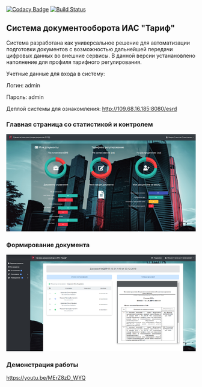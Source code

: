 [![Codacy Badge](https://api.codacy.com/project/badge/Grade/9e61c4355be44a0ea4f15da95ccb7abb)](https://www.codacy.com/app/StanislavMakhrov/lunchVote?utm_source=github.com&amp;utm_medium=referral&amp;utm_content=StanislavMakhrov/lunchVote&amp;utm_campaign=Badge_Grade)
[![Build Status](https://travis-ci.org/StanislavMakhrov/lunchVote.svg?branch=master)](https://travis-ci.org/StanislavMakhrov/lunchVote)

## Система документооборота ИАС "Тариф"
Система разработана как универсальное решение для автоматизации подготовки документов с возможностью дальнейшей передачи цифровых данных во внешние сервисы. В данной версии устанановлено наполнение для профиля тарифного регулирования.



Учетные данные для входа в систему:

Логин: admin

Пароль: admin

Деплой системы для ознакомления: http://109.68.16.185:8080/esrd


### Главная страница со статистикой и контролем  
![image](01.png)

### Формирование документа
![image](02.png)

### Демонстрация работы
https://youtu.be/MErZ8zD_WYQ